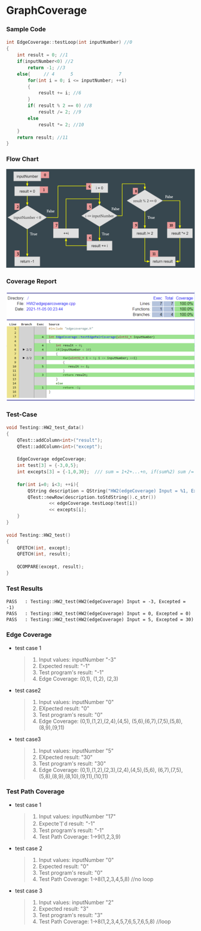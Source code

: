 # GraphCoverage

### Sample Code
```c++  {.line-numbers}
int EdgeCoverage::testLoop(int inputNumber) //0
{
    int result = 0; //1
    if(inputNumber<0) //2
        return -1; //3
    else{     // 4      5                 7
        for(int i = 0; i <= inputNumber; ++i)
        {
            result += i; //6
        }
        if( result % 2 == 0) //8
            result /= 2; //9
        else
            result *= 2; //10
    }
    return result; //11
}
```

### Flow Chart
![](./pics/2021-12-07-22-16-58.png)

### Coverage Report
![](./pics/CoverageReport.png)

### Test-Case
```c++  {.line-numbers}
void Testing::HW2_test_data()
{
    QTest::addColumn<int>("result");
    QTest::addColumn<int>("except");

    EdgeCoverage edgeCoverage;
    int test[3] = {-3,0,5};
    int excepts[3] = {-1,0,30};  /// sum = 1+2+...+n, if(sum%2) sum /= 2; else sum *= 2

    for(int i=0; i<3; ++i){
        QString description = QString("HW2(edgeCoverage) Input = %1, Excepted = %2").arg(test[i]).arg(excepts[i]);
        QTest::newRow(description.toStdString().c_str())
                << edgeCoverage.testLoop(test[i])
                << excepts[i];
    }
}

void Testing::HW2_test()
{
    QFETCH(int, except);
    QFETCH(int, result);

    QCOMPARE(except, result);
}
```
### Test Results
```
PASS   : Testing::HW2_test(HW2(edgeCoverage) Input = -3, Excepted = -1)
PASS   : Testing::HW2_test(HW2(edgeCoverage) Input = 0, Excepted = 0)
PASS   : Testing::HW2_test(HW2(edgeCoverage) Input = 5, Excepted = 30)
```
### Edge Coverage
 
* test case 1
    >1. Input values: inputNumber "-3" 
    >2. Expected result: "-1"
    >3. Test program's result: "-1"
    >4. Edge Coverage: (0,1), (1,2), (2,3)
* test case2
    >1. Input values: inputNumber "0" 
    >2. EXpected result: "0"
    >3. Test program's result: "0"
    >4. Edge Coverage: (0,1),(1,2),(2,4),(4,5),
                        (5,6),(6,7),(7,5),(5,8),(8,9),(9,11)
*  test case3
    >1. Input values: inputNumber "5" 
    >2. EXpected result: "30"
    >3. Test program's result: "30"
    >4. Edge Coverage: (0,1),(1,2),(2,3),(2,4),(4,5),(5,6),
                    (6,7),(7,5),(5,8),(8,9),(8,10),(9,11),(10,11)

### Test Path Coverage
* test case 1
    >1. Input values: inputNumber "17"
    >2. Expecteㄒd result: "-1"
    >3. Test program's result: "-1"
    >4. Test Path Coverage: 1->9(1,2,3,9)
* test case 2
    >1. Input values: inputNumber "0"
    >2. Expected result: "0"
    >3. Test program's result: "0"
    >4. Test Path Coverage: 1->8(1,2,3,4,5,8)	//no loop
* test case 3
    >1. Input values: inputNumber "2"
    >2. Expected result: "3"
    >3. Test program's result: "3"
    >4. Test Path Coverage: 1->8(1,2,3,4,5,7,6,5,7,6,5,8)	//loop
